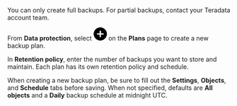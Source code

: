 
You can only create full backups. For partial backups, contact your Teradata account team.

From **Data protection**, select ![""](Images/ebt1659745488877.svg) on the **Plans** page to create a new backup plan.

In **Retention policy**, enter the number of backups you want to store and maintain. Each plan has its own retention policy and schedule.

When creating a new backup plan, be sure to fill out the **Settings**, **Objects**, and **Schedule** tabs before saving. When not specified, defaults are **All objects** and a **Daily** backup schedule at midnight UTC.

